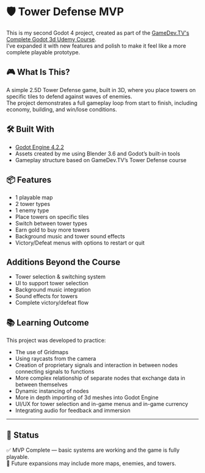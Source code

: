 # 🛡️ Tower Defense MVP  
This is my second Godot 4 project, created as part of the [GameDev.TV's Complete Godot 3d Udemy Course](https://www.udemy.com/course/complete-godot-3d).  
I’ve expanded it with new features and polish to make it feel like a more complete playable prototype.  

## 🎮 What Is This?  
A simple 2.5D Tower Defense game, built in 3D, where you place towers on specific tiles to defend against waves of enemies.  
The project demonstrates a full gameplay loop from start to finish, including economy, building, and win/lose conditions.  

## 🛠 Built With  
- [Godot Engine 4.2.2](https://godotengine.org/) 
- Assets created by me using Blender 3.6 and Godot’s built-in tools  
- Gameplay structure based on GameDev.TV’s Tower Defense course  

## 📦 Features  
- 1 playable map  
- 2 tower types  
- 1 enemy type  
- Place towers on specific tiles  
- Switch between tower types  
- Earn gold to buy more towers  
- Background music and tower sound effects  
- Victory/Defeat menus with options to restart or quit  

## Additions Beyond the Course  
- Tower selection & switching system  
- UI to support tower selection  
- Background music integration  
- Sound effects for towers  
- Complete victory/defeat flow  

## 📚 Learning Outcome  
This project was developed to practice:  
- The use of Gridmaps
- Using raycasts from the camera
- Creation of proprietary signals and interaction in between nodes connecting signals to functions
- More complex relationship of separate nodes that exchange data in between themselves
- Dynamic instancing of nodes
- More in depth importing of 3d meshes into Godot Engine
- UI/UX for tower selection and in-game menus and in-game currency 
- Integrating audio for feedback and immersion  

---

## 🚀 Status  
✅ MVP Complete — basic systems are working and the game is fully playable.  
🚧 Future expansions may include more maps, enemies, and towers. 